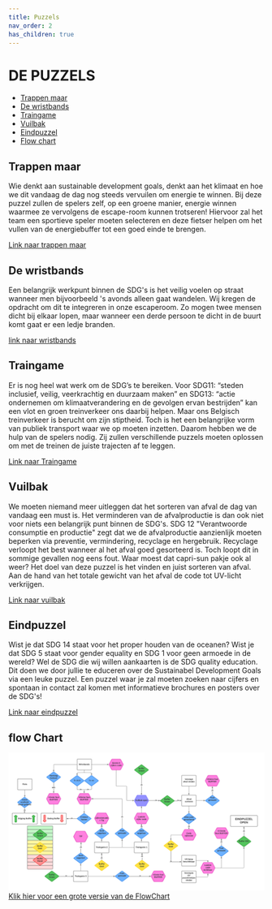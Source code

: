 ```yaml
---
title: Puzzels
nav_order: 2
has_children: true
---
```

# DE PUZZELS

- [Trappen maar](#trappen-maar)
- [De wristbands](#de-wristbands)
- [Traingame](#traingame)
- [Vuilbak](#vuilbak)
- [Eindpuzzel](#eindpuzzel)
- [Flow chart](#flow-chart)

## Trappen maar
Wie denkt aan sustainable development goals, denkt aan het klimaat en hoe we dit vandaag de dag nog steeds vervuilen om energie te winnen. Bij deze puzzel zullen de spelers zelf, op een groene manier, energie winnen waarmee ze vervolgens de escape-room kunnen trotseren!
Hiervoor zal het team een sportieve speler moeten selecteren en deze fietser helpen om het vullen van de energiebuffer tot een goed einde te brengen.

[Link naar trappen maar](https://plan-it-b.github.io/ba3-docs/docs/Trappen%20Maar!/TrappenMaar.html)

## De wristbands
Een belangrijk werkpunt binnen de SDG's is het veilig voelen op straat wanneer men bijvoorbeeld 's avonds alleen gaat wandelen. Wij kregen de opdracht om dit te integreren in onze escaperoom. Zo mogen twee mensen dicht bij elkaar lopen, maar wanneer een derde persoon te dicht in de buurt komt gaat er een ledje branden.

[link naar wristbands](https://plan-it-b.github.io/ba3-docs/docs/Wristbands/Wristbands.html)

## Traingame
Er is nog heel wat werk om de SDG’s te bereiken. Voor SDG11: “steden inclusief, veilig, veerkrachtig en duurzaam maken” en SDG13: “actie ondernemen om klimaatverandering en de gevolgen ervan bestrijden” kan een vlot en groen treinverkeer ons daarbij helpen. Maar ons Belgisch treinverkeer is berucht om zijn stiptheid. Toch is het een belangrijke vorm van publiek transport waar we op moeten inzetten. Daarom hebben we de hulp van de spelers nodig. Zij zullen verschillende puzzels moeten oplossen om met de treinen de juiste trajecten af te leggen.

[Link naar Traingame](https://plan-it-b.github.io/ba3-docs/docs/Train%20Game/TrainGame.html)

## Vuilbak
We moeten niemand meer uitleggen dat het sorteren van afval de dag van vandaag een must is. Het verminderen van de afvalproductie is dan ook niet voor niets een belangrijk punt binnen de SDG's. SDG 12 "Verantwoorde consumptie en productie" zegt dat we de afvalproductie aanzienlijk moeten beperken via preventie, vermindering, recyclage en hergebruik. Recyclage verloopt het best wanneer al het afval goed gesorteerd is. 
Toch loopt dit in sommige gevallen nog eens fout. Waar moest dat capri-sun pakje ook al weer? Het doel van deze puzzel is het vinden en juist sorteren van afval. Aan de hand van het totale gewicht van het afval de code tot UV-licht verkrijgen.

[Link naar vuilbak](https://plan-it-b.github.io/ba3-docs/docs/DeVuilbak/DeVuilbak.html)


## Eindpuzzel

Wist je dat SDG 14 staat voor het proper houden van de oceanen? Wist je dat SDG 5 staat voor gender equality en SDG 1 voor geen armoede in de wereld? Wel de SDG die wij willen aankaarten is de SDG quality education. Dit doen we door jullie te educeren over de Sustainabel Development Goals via een leuke puzzel. Een puzzel waar je zal moeten zoeken naar cijfers en spontaan in contact zal komen met informatieve brochures en posters over de SDG's!

[Link naar eindpuzzel](https://plan-it-b.github.io/ba3-docs/docs/Eindpuzzel/Eindpuzzel.html)

## flow Chart

![](Plan-It-B-flowchart.png)
[Klik hier voor een grote versie van de FlowChart](https://github.com/PLAN-IT-B/PLAN-IT-B-general/blob/main/Plan-It-B-flowchart.png?raw=true)